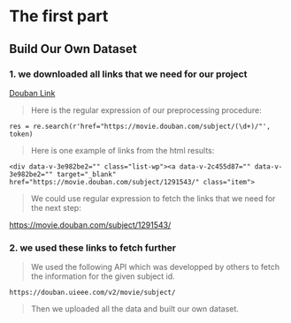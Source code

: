 # The first part
## Build Our Own Dataset
### 1. we downloaded all links that we need for our project

[Douban Link](https://movie.douban.com/)

> Here is the regular expression of our preprocessing procedure:

`res = re.search(r'href="https://movie.douban.com/subject/(\d+)/"', token)`


> Here is one example of links from the html results:

`<div data-v-3e982be2="" class="list-wp"><a data-v-2c455d87="" data-v-3e982be2="" target="_blank" href="https://movie.douban.com/subject/1291543/" class="item">`


> We could use regular expression to fetch the links that we need for the next step:

https://movie.douban.com/subject/1291543/

### 2. we used these links to fetch further

> We used the following API which was developped by others to fetch the information for the given subject id.

`https://douban.uieee.com/v2/movie/subject/`

> Then we uploaded all the data and built our own dataset.
